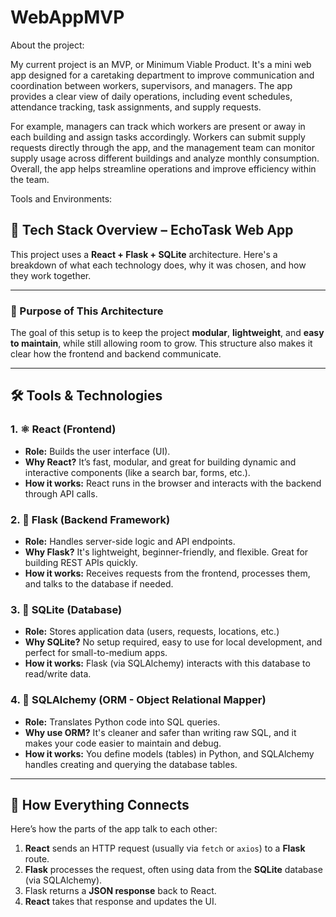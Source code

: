 # WebAppMVP
About the project:

My current project is an MVP, or Minimum Viable Product. It's a mini web app designed for a caretaking department to improve communication and coordination between workers, supervisors, and managers. The app provides a clear view of daily operations, including event schedules, attendance tracking, task assignments, and supply requests.

For example, managers can track which workers are present or away in each building and assign tasks accordingly. Workers can submit supply requests directly through the app, and the management team can monitor supply usage across different buildings and analyze monthly consumption. Overall, the app helps streamline operations and improve efficiency within the team.

Tools and Environments:
## 🧱 Tech Stack Overview – EchoTask Web App

This project uses a **React + Flask + SQLite** architecture. Here's a breakdown of what each technology does, why it was chosen, and how they work together.

---

### 🧠 Purpose of This Architecture

The goal of this setup is to keep the project **modular**, **lightweight**, and **easy to maintain**, while still allowing room to grow. This structure also makes it clear how the frontend and backend communicate.

---

## 🛠️ Tools & Technologies

### 1. ⚛️ React (Frontend)
- **Role:** Builds the user interface (UI).
- **Why React?** It’s fast, modular, and great for building dynamic and interactive components (like a search bar, forms, etc.).
- **How it works:** React runs in the browser and interacts with the backend through API calls.

### 2. 🐍 Flask (Backend Framework)
- **Role:** Handles server-side logic and API endpoints.
- **Why Flask?** It's lightweight, beginner-friendly, and flexible. Great for building REST APIs quickly.
- **How it works:** Receives requests from the frontend, processes them, and talks to the database if needed.

### 3. 🐘 SQLite (Database)
- **Role:** Stores application data (users, requests, locations, etc.)
- **Why SQLite?** No setup required, easy to use for local development, and perfect for small-to-medium apps.
- **How it works:** Flask (via SQLAlchemy) interacts with this database to read/write data.

### 4. 🧩 SQLAlchemy (ORM - Object Relational Mapper)
- **Role:** Translates Python code into SQL queries.
- **Why use ORM?** It's cleaner and safer than writing raw SQL, and it makes your code easier to maintain and debug.
- **How it works:** You define models (tables) in Python, and SQLAlchemy handles creating and querying the database tables.

---

## 🔄 How Everything Connects

Here’s how the parts of the app talk to each other:

1. **React** sends an HTTP request (usually via `fetch` or `axios`) to a **Flask** route.
2. **Flask** processes the request, often using data from the **SQLite** database (via SQLAlchemy).
3. Flask returns a **JSON response** back to React.
4. **React** takes that response and updates the UI.

